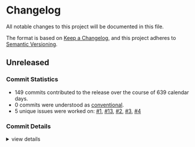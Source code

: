 # Changelog

All notable changes to this project will be documented in this file.

The format is based on [Keep a Changelog](https://keepachangelog.com/en/1.0.0/),
and this project adheres to [Semantic Versioning](https://semver.org/spec/v2.0.0.html).

## Unreleased

### Commit Statistics

<csr-read-only-do-not-edit/>

 - 149 commits contributed to the release over the course of 639 calendar days.
 - 0 commits were understood as [conventional](https://www.conventionalcommits.org).
 - 5 unique issues were worked on: [#1](https://github.com/kiibohd/kiibohd-core/issues/1), [#13](https://github.com/kiibohd/kiibohd-core/issues/13), [#2](https://github.com/kiibohd/kiibohd-core/issues/2), [#3](https://github.com/kiibohd/kiibohd-core/issues/3), [#4](https://github.com/kiibohd/kiibohd-core/issues/4)

### Commit Details

<csr-read-only-do-not-edit/>

<details><summary>view details</summary>

 * **[#1](https://github.com/kiibohd/kiibohd-core/issues/1)**
    - Keyscanning module initial merge ([`0dba8f8`](https://github.com/kiibohd/kiibohd-core/commit/0dba8f88fbd9cc42618398afb54c1b522ad37858))
 * **[#13](https://github.com/kiibohd/kiibohd-core/issues/13)**
    - Add keywords and categories to all the Cargo.toml (and fix a few typos) ([`4553cb4`](https://github.com/kiibohd/kiibohd-core/commit/4553cb456ab7df2e2874f03e385166e062787375))
 * **[#2](https://github.com/kiibohd/kiibohd-core/issues/2)**
    - Initial commit of macros. ([`cd3c6e0`](https://github.com/kiibohd/kiibohd-core/commit/cd3c6e0a228d5d6c77bc57307de427d8a4103226))
 * **[#3](https://github.com/kiibohd/kiibohd-core/issues/3)**
    - Added a few event conversions and carried out some refactoring ([`51aa09f`](https://github.com/kiibohd/kiibohd-core/commit/51aa09f0c59135d82bbc813103b11f3b5dfb0234))
 * **[#4](https://github.com/kiibohd/kiibohd-core/issues/4)**
    - Conversions for animations and led ([`2b09501`](https://github.com/kiibohd/kiibohd-core/commit/2b095013128063d9920c65fb8c74d43ceebae5cb))
 * **Uncategorized**
    - Initial CHANGELOG.md ([`59624f8`](https://github.com/kiibohd/kiibohd-core/commit/59624f8af383ae9c8bef7a63a886aefba50f92ef))
    - arbitrary_enum_discriminant now stable in nightly ([`44abac3`](https://github.com/kiibohd/kiibohd-core/commit/44abac3e850be183bfa63a9b28363713ca99d1d5))
    - cargo fmt ([`8e38526`](https://github.com/kiibohd/kiibohd-core/commit/8e385266d5c631630c95fec6fb13808e1395de0a))
    - Add KeyScanning trait ([`218896b`](https://github.com/kiibohd/kiibohd-core/commit/218896b335f0b46d7cf9d5430afb8a98feb2c4b7))
    - Fix pwm and scaling for open/short detection on is31fl3743b ([`0ec2103`](https://github.com/kiibohd/kiibohd-core/commit/0ec21033b564b8cb18051c15d36e657e12d9d843))
    - Update is31fl3743b and fix clippy warnings ([`f125eed`](https://github.com/kiibohd/kiibohd-core/commit/f125eed08a1b2d390b7b8d2fa563aeb2d5759b7e))
    - Adding basic version of the Is31fl3743b driver ([`51ee22c`](https://github.com/kiibohd/kiibohd-core/commit/51ee22c8178ed519b533c841b3617deb16d87a3e))
    - Fix clippy warning ([`51050cc`](https://github.com/kiibohd/kiibohd-core/commit/51050cc03238d2eb663fdfff8540e4518eab8471))
    - HID-IO pixel control ([`9f896c7`](https://github.com/kiibohd/kiibohd-core/commit/9f896c734188198c9037d7d2fade4f4a2fda96fc))
    - Add h0021 and h0026 to kiibohd-hid-io ([`2c23d22`](https://github.com/kiibohd/kiibohd-core/commit/2c23d224d2e2639d59c5b20e1eae49422d117e30))
    - Fix hid-io-protocol missing generic ([`f07c269`](https://github.com/kiibohd/kiibohd-core/commit/f07c269adb5ea1392bff83d3c93d1055f104486c))
    - Add better debbuing for i331fl3743b crate ([`6416b1c`](https://github.com/kiibohd/kiibohd-core/commit/6416b1cf07440184ba088a077f59a7414a7fb8eb))
    - Stabilized compiler feature ([`8cd3098`](https://github.com/kiibohd/kiibohd-core/commit/8cd309877aa02639bb7de38a1a46890ad3637d08))
    - [kiibohd-hid-io] Fix rx buffer processing ([`98fef86`](https://github.com/kiibohd/kiibohd-core/commit/98fef86895b8aa78d40d6a0ee8b74d1674511b5b))
    - usbd-hid now uses defmt instead of defmt-impl feature ([`4039041`](https://github.com/kiibohd/kiibohd-core/commit/4039041f1e79ad10fd87e3c2536da4f4b240feea))
    - [kiibohd-usb] Adding HID Lock LED support ([`ce32c30`](https://github.com/kiibohd/kiibohd-core/commit/ce32c302c003900690c645d70ea2c97e87b370ce))
    - Fix clippy lints ([`6d404e5`](https://github.com/kiibohd/kiibohd-core/commit/6d404e561abd569c609af0e03716bb79e9cdeb24))
    - Simplifying log crate ([`5a8f450`](https://github.com/kiibohd/kiibohd-core/commit/5a8f4505c68c681b773e8cf6e96a62eeaef2c4d3))
    - [kiibohd-usb] Fix remote wakeup and nkro support ([`3aa9f7e`](https://github.com/kiibohd/kiibohd-core/commit/3aa9f7e9273f1d64933f9fe2a0c8c37960cea705))
    - [kll-core] Fix update status position ([`6b0c01d`](https://github.com/kiibohd/kiibohd-core/commit/6b0c01d4b3f452375a94847ced49297d5d27530f))
    - [kiibohd-keyscanning] Add off state ignore option ([`5cd975c`](https://github.com/kiibohd/kiibohd-core/commit/5cd975c07908246fd49f8550ecceec7220e6ae0e))
    - kiibohd-usb now passes USB compliance HID Tests ([`63a6b3e`](https://github.com/kiibohd/kiibohd-core/commit/63a6b3eebcc1578aa294fc88831b4f0d675fb82f))
    - Increment versions (kll-core, kiibohd-usb) ([`0e9fbf4`](https://github.com/kiibohd/kiibohd-core/commit/0e9fbf40b9f9243f727d80c44a3cae64a4639968))
    - Adding Analog conversion support and fixing kiibohd-usb mouse support ([`4cc97e8`](https://github.com/kiibohd/kiibohd-core/commit/4cc97e8b8302f76ef006032e60ef7b3a2e613da0))
    - Fix missing defmt enable ([`0a3a5f4`](https://github.com/kiibohd/kiibohd-core/commit/0a3a5f48fc753d87ba2bcfe1bc8af845ae73fa5f))
    - Re-enable for git usage ([`fb219cc`](https://github.com/kiibohd/kiibohd-core/commit/fb219cca16bb8f08650d25a0b0291b484700817c))
    - Handling usb-device crate temp issue ([`0a05523`](https://github.com/kiibohd/kiibohd-core/commit/0a055232dd42478aaff72810889c6e0820425f5e))
    - Missing version ([`214e9cb`](https://github.com/kiibohd/kiibohd-core/commit/214e9cbb2dce64f7452af37f9e8b79993870b272))
    - Missing defmt ([`ba6846e`](https://github.com/kiibohd/kiibohd-core/commit/ba6846eda56f153b7f947a76bdddff4b1d1e1fd2))
    - Update defmt configurations ([`58c3aac`](https://github.com/kiibohd/kiibohd-core/commit/58c3aac6996ba72a24c12910e7875ecd2f6be969))
    - More clippy fixes ([`528672a`](https://github.com/kiibohd/kiibohd-core/commit/528672a0f7f255eb95cda7fd5423cfc553fa959e))
    - Increment patch ([`cc4f15f`](https://github.com/kiibohd/kiibohd-core/commit/cc4f15f18096cf75947204eab219c19f3dcaed18))
    - Add binary conversion to TriggerEvent ([`cd00256`](https://github.com/kiibohd/kiibohd-core/commit/cd0025615b4ab207426996b9541a7be78e81e0e8))
    - Update README.md ([`8075ed7`](https://github.com/kiibohd/kiibohd-core/commit/8075ed7527b687f98f1c15f3a9c84a7c24d40f77))
    - Update README.md ([`f38eab7`](https://github.com/kiibohd/kiibohd-core/commit/f38eab7ac896e237a875d1280b276559ec79c641))
    - Update README.md ([`b6915fa`](https://github.com/kiibohd/kiibohd-core/commit/b6915facad7154f5d2f80dd57143eb41fdfd5d33))
    - Update README.md ([`48be84e`](https://github.com/kiibohd/kiibohd-core/commit/48be84ed0ba9513d060e7748200b0b24d80e6798))
    - Update README.md ([`f7d1735`](https://github.com/kiibohd/kiibohd-core/commit/f7d173585b79bf551ea73812d008fe0100a21ca4))
    - Update README.md ([`b08610d`](https://github.com/kiibohd/kiibohd-core/commit/b08610d8d975776f9ad749985d8e8a7616b8559e))
    - Update README.md ([`354dc3c`](https://github.com/kiibohd/kiibohd-core/commit/354dc3ca80838e4e6b6669194216f60493cc3b51))
    - Update README.md ([`d7fe786`](https://github.com/kiibohd/kiibohd-core/commit/d7fe786cb66298bbaf0a8848963193f4216a2bd3))
    - Update README.md ([`3e1af10`](https://github.com/kiibohd/kiibohd-core/commit/3e1af107daa5b5a085403167d0cb2eb2fcf3adf6))
    - Update README.md ([`aeacfb2`](https://github.com/kiibohd/kiibohd-core/commit/aeacfb274fe2b57d410aa63c594af047edccf3f7))
    - Update README.md ([`1228efd`](https://github.com/kiibohd/kiibohd-core/commit/1228efdf73543615fbcf1ffc715e517283a767c5))
    - Update README.md ([`784d325`](https://github.com/kiibohd/kiibohd-core/commit/784d3259a3e798a5fad642189736de9f95e7dd98))
    - is31fl3743b README.md ([`ee0eefe`](https://github.com/kiibohd/kiibohd-core/commit/ee0eefe1d154d6491afdd474fa4f8e4ad53880c2))
    - Fix clippy warnings ([`acba465`](https://github.com/kiibohd/kiibohd-core/commit/acba4651a0d349b981889fe9debd202ad96f1d97))
    - Add kll-core support to kiibohd-hall-effect-keyscanning ([`d0a5c83`](https://github.com/kiibohd/kiibohd-core/commit/d0a5c8376f3b17bf3e3418e5466d095295d5137f))
    - Fix typo ([`4ba9592`](https://github.com/kiibohd/kiibohd-core/commit/4ba95923178cd5755433d3314650882e57baa5d7))
    - Adding no-std keywords ([`59254c5`](https://github.com/kiibohd/kiibohd-core/commit/59254c5018132cb379790e6e0df6dc02f75b7c0f))
    - Adding process_off_state_lookups ([`babf695`](https://github.com/kiibohd/kiibohd-core/commit/babf695a81c0f31a5445ace0cdc383caa1eea873))
    - cargo fmt ([`c37456d`](https://github.com/kiibohd/kiibohd-core/commit/c37456d7bfb1f032a0947e4aeb19ea24761e8e7a))
    - Support custom crates.io packages for usb ([`59b8e0f`](https://github.com/kiibohd/kiibohd-core/commit/59b8e0f43f10021c1758b8f44b224bd4be008e31))
    - Set versions for kiibohd-usb ([`33999e3`](https://github.com/kiibohd/kiibohd-core/commit/33999e3e2468d881d89ce4a035369bf4dacfdbd0))
    - Handle compilation error for missing match ([`f28bbb7`](https://github.com/kiibohd/kiibohd-core/commit/f28bbb71d6c41529cdde001afb955f4007e76240))
    - Updating Cargo.toml files to publish initial crates ([`e18dafb`](https://github.com/kiibohd/kiibohd-core/commit/e18dafb3802406146f6f70b522418d1139cec09c))
    - Adding README.md for kll-macros ([`603de2f`](https://github.com/kiibohd/kiibohd-core/commit/603de2f8172c09bb47ab1e038299a97bf79c4e4c))
    - Adding README.md for kll-core ([`8dfd29e`](https://github.com/kiibohd/kiibohd-core/commit/8dfd29efde09e92d4ec178f52374136d7239598d))
    - Adding README for kll-hid ([`c346a26`](https://github.com/kiibohd/kiibohd-core/commit/c346a26508814c336b7fd2970d4ce54f18ccc184))
    - Add Off-state event generated (generate_event) ([`310b013`](https://github.com/kiibohd/kiibohd-core/commit/310b013360a8a46636c756aae2d9da5b9bcad4fb))
    - Add enqueue_ functions for kiibohd-usb ([`bc989f9`](https://github.com/kiibohd/kiibohd-core/commit/bc989f9c81098047396de4c49f13034df9fd9c88))
    - Adding kll-core KeyEvent to TriggerEvent conversion ([`eb54635`](https://github.com/kiibohd/kiibohd-core/commit/eb54635c7ae2735dc9660fc08a668bb11f9bc2a6))
    - Adding state() lookup to kiibohd-keyscanning ([`0ebd4d1`](https://github.com/kiibohd/kiibohd-core/commit/0ebd4d14ef797db38d479bba41f5e2fb0c705d67))
    - u8 to u16 typo ([`b936e79`](https://github.com/kiibohd/kiibohd-core/commit/b936e796f14be4a670467d987ab687ec10ff1db9))
    - Resolve no_std compilation issues due to log ([`6f7df7c`](https://github.com/kiibohd/kiibohd-core/commit/6f7df7c1e830dec3d2138055c6c447054aba753e))
    - Convert kll-core validation test to a generic struct ([`3d06f99`](https://github.com/kiibohd/kiibohd-core/commit/3d06f990ec94655fb95b94323011197ee4d37894))
    - Initial generic kll -> kll-core validation test ([`0aa8806`](https://github.com/kiibohd/kiibohd-core/commit/0aa8806e5cfb9b811a2958c1b590a3e0d4f4bdfe))
    - Initial working kll-compiler -> kll-core flow ([`4a21b5a`](https://github.com/kiibohd/kiibohd-core/commit/4a21b5a2e5f1c2ffc9048975cc8948bc00fce663))
    - Initial HidIoEvent handler ([`8019a12`](https://github.com/kiibohd/kiibohd-core/commit/8019a12f4d953470635f58dc54697e9bdb56bb11))
    - P-Channel MOSFETs are inverted ([`4bcd578`](https://github.com/kiibohd/kiibohd-core/commit/4bcd57804bb0ecd5a4bfd0c4e6dcd95467d68e8c))
    - More error messages and handle None results as no-op ([`2afde29`](https://github.com/kiibohd/kiibohd-core/commit/2afde298400604783a843181a24f3d0fa1bd01bf))
    - Fixing clippy warning when using generated code ([`4a62796`](https://github.com/kiibohd/kiibohd-core/commit/4a627969c9d7ca56faa853b8d785eb6bb963df1a))
    - Add error detection on layer-rs lookups ([`340527a`](https://github.com/kiibohd/kiibohd-core/commit/340527ae4e97396ce0e6defae451a380bf54c985))
    - Upgrading GitHub Actions checkout to v3 ([`2658377`](https://github.com/kiibohd/kiibohd-core/commit/265837790a1843b69589f72ab646055d4adf4997))
    - Adding layout support to kllcore emitter ([`9fa3cac`](https://github.com/kiibohd/kiibohd-core/commit/9fa3cacef661d3e1688fb20f113adc38f383bfc7))
    - Initial version of generate_state_scheduling ([`80461c8`](https://github.com/kiibohd/kiibohd-core/commit/80461c861e61a08835af9b29158c96e960890725))
    - Fixing power of 2 issues with heapless::Vec ([`8cce7c2`](https://github.com/kiibohd/kiibohd-core/commit/8cce7c29199561a1051c42a9c195fa577a335ee6))
    - [kll-compiler] - Adding initial implied_state functionality ([`586fa9e`](https://github.com/kiibohd/kiibohd-core/commit/586fa9ea3a41cee17c4e819633f9cd97781c20cb))
    - Add layers() to KllGroups ([`1f15cf9`](https://github.com/kiibohd/kiibohd-core/commit/1f15cf9763ae4e1b4bedc25193f5cf1daaf6ee70))
    - Initial rust code generation for kll-core ([`ec6412a`](https://github.com/kiibohd/kiibohd-core/commit/ec6412a94667bc3c815e8c279b5b399bb024723b))
    - Initial kll-core integration ([`3a5940f`](https://github.com/kiibohd/kiibohd-core/commit/3a5940fbe1a1445daa5b336b0f3041927cc9833f))
    - Doc typo ([`112c9a6`](https://github.com/kiibohd/kiibohd-core/commit/112c9a6fc1f2a96f1dae9bba7833b2fcb412973f))
    - Initial IS31FL3743B support for atsam4 pdc ([`9674dc7`](https://github.com/kiibohd/kiibohd-core/commit/9674dc7410b51b0cc13a5a52118f3bf2e4651e7a))
    - Updating to defmt 0.3 ([`831f49e`](https://github.com/kiibohd/kiibohd-core/commit/831f49e1e4d8a3026417544604208a1b4a8243a1))
    - cargo fmt typo ([`5e6998d`](https://github.com/kiibohd/kiibohd-core/commit/5e6998def3dc0ac05f78534a5f0fc83105f9d7e4))
    - Ignoring clippy warning ([`069c776`](https://github.com/kiibohd/kiibohd-core/commit/069c776aeeb304fd749b61d0c78460fb89831676))
    - Adding temporary GitHub Action integratino for kll-compiler ([`638f25c`](https://github.com/kiibohd/kiibohd-core/commit/638f25ce6845337d1914f30e17c41c6737801873))
    - Disabling broken tests ([`d562073`](https://github.com/kiibohd/kiibohd-core/commit/d56207355564662045dbe0c284151483738b4967))
    - Fixing build and clippy warnings ([`6e6788f`](https://github.com/kiibohd/kiibohd-core/commit/6e6788fdb57ffefb630da14c79b6c015a908bf3e))
    - Renaming project to kll-compiler ([`7a66956`](https://github.com/kiibohd/kiibohd-core/commit/7a6695641ebfc5fba4b6406489a1c6c58797ba58))
    - Reduce triggers, map results to capabilities ([`03c45ef`](https://github.com/kiibohd/kiibohd-core/commit/03c45efdd01db7832cfb5cdc6aacf11fc253d952))
    - Merge all config/base/default/partial kll files ([`b5c937f`](https://github.com/kiibohd/kiibohd-core/commit/b5c937f6e197f2fe64eb4420cb18e11f91e65b80))
    - Add command line args ([`081db66`](https://github.com/kiibohd/kiibohd-core/commit/081db66334d3ffe1c48367997d0713505921ee18))
    - Add kiibohd emitter ([`8118dd1`](https://github.com/kiibohd/kiibohd-core/commit/8118dd10daa801a086b223187aeb0c219714724a))
    - Rework trigger/results ([`4e25f7e`](https://github.com/kiibohd/kiibohd-core/commit/4e25f7ec3bf2cb79f96061c6f2ab5d5aa41cfb71))
    - Chip away at unhandled AST conditions ([`be2c16f`](https://github.com/kiibohd/kiibohd-core/commit/be2c16f6357650bab4a80af634ac3fe8d2ad160c))
    - Successfully parse all examples ([`fab59e1`](https://github.com/kiibohd/kiibohd-core/commit/fab59e1d5025d075d6e0310076e4c0a3db066691))
    - Add basic rust emitters ([`b435929`](https://github.com/kiibohd/kiibohd-core/commit/b4359298691abfe12dee8e81265aad873ac191ba))
    - Refactor variables ([`82c7c85`](https://github.com/kiibohd/kiibohd-core/commit/82c7c8572d46a9a6abde361da37b1b7ab1b3b52a))
    - Add more complex examples ([`faa2f9c`](https://github.com/kiibohd/kiibohd-core/commit/faa2f9c611cdbba5d505e3c5e26cb6d5ed766138))
    - Add more tests ([`0f26079`](https://github.com/kiibohd/kiibohd-core/commit/0f2607902a1de25760353f101ebb612a9827435e))
    - Make state public ([`a671049`](https://github.com/kiibohd/kiibohd-core/commit/a671049e47901d28c7ec0e6f4aaa0e168adcfb32))
    - Split into sub files ([`bdb1e9c`](https://github.com/kiibohd/kiibohd-core/commit/bdb1e9c2e48f233d7acd7735d8ca92fcf4e27747))
    - Move everything to pest_consume ([`d6de380`](https://github.com/kiibohd/kiibohd-core/commit/d6de3805fc7125dde764c6132d53b62539bb1e70))
    - Split parsing to functions ([`397246d`](https://github.com/kiibohd/kiibohd-core/commit/397246d3bd27a5a8ac56a8eba5c6f61af0b19117))
    - Add display trait to everything ([`44d181d`](https://github.com/kiibohd/kiibohd-core/commit/44d181dde99be9347198b41c089c71dbab765516))
    - Parse the rest of the triggers and animation internals ([`3339da0`](https://github.com/kiibohd/kiibohd-core/commit/3339da07c7a54014bf4c1b1fcb340adfe8a75f5e))
    - Parse strings into sub components ([`71ca630`](https://github.com/kiibohd/kiibohd-core/commit/71ca630bb529ee48fdeaa7d7bf416e06a4a90fcf))
    - Basic kll parser ([`06ceae2`](https://github.com/kiibohd/kiibohd-core/commit/06ceae29151e7c00c96fb45bb652b0cd5a9ea57f))
    - Update README.md ([`ebe7f5f`](https://github.com/kiibohd/kiibohd-core/commit/ebe7f5faca1f75c3897e974e39d708d17850ac2d))
    - Moving top-level kiibohd-core to kiibohd-core-ffi ([`80eb182`](https://github.com/kiibohd/kiibohd-core/commit/80eb1824e2dad168ad37bd7aa48b4c874dea2c22))
    - Update README.md ([`4f75f08`](https://github.com/kiibohd/kiibohd-core/commit/4f75f088c6c772f64d2ba963e3da36e1f086db80))
    - Upating to 2021 edition ([`ea8ed92`](https://github.com/kiibohd/kiibohd-core/commit/ea8ed9259590c31456b11eba01abdd4a8138bf32))
    - Fixing multiplication overflow panic ([`985c72d`](https://github.com/kiibohd/kiibohd-core/commit/985c72dc69e8861566bc705e3ec9ee5f3e856d37))
    - cargo fmt ([`64995b8`](https://github.com/kiibohd/kiibohd-core/commit/64995b8459bf1027d8171d57e7fb9f2c75ce33f8))
    - Added missing column size constant to timing calculations ([`70e8597`](https://github.com/kiibohd/kiibohd-core/commit/70e85978a85b1bafdfb125f815ed13798b07f874))
    - Updating kiibohd-keyscanning ([`1c51025`](https://github.com/kiibohd/kiibohd-core/commit/1c51025e8568e4e00571527b87a3ea8d20c251c8))
    - Fixing cargo fmt and clippy warnings ([`edcf4db`](https://github.com/kiibohd/kiibohd-core/commit/edcf4db1f62129b6f48a477e08883eb24ec4c057))
    - Small fixes ([`1ac32f2`](https://github.com/kiibohd/kiibohd-core/commit/1ac32f20649e8f6ded05af03606ff4a0793c3a9c))
    - Refactored kiibohd-keyscanning module ([`999bf4d`](https://github.com/kiibohd/kiibohd-core/commit/999bf4d7d14cee85ca1351df67cfef805f23bda2))
    - Initial skeleton of kll-core implementation ([`025dcea`](https://github.com/kiibohd/kiibohd-core/commit/025dceaa4c3e311de4ab34679b1f7fa0a2a1f84e))
    - Updating to new usbd-hid new_ep_in_with_settings() api ([`7f1fd76`](https://github.com/kiibohd/kiibohd-core/commit/7f1fd762c19964fe50835cb462220d0ad3098039))
    - Adding defmt support to kiibohd-usb ([`d941980`](https://github.com/kiibohd/kiibohd-core/commit/d941980ff0ab56009ec794c2783ebc186882369c))
    - Fixing clippy warnings ([`8c29227`](https://github.com/kiibohd/kiibohd-core/commit/8c2922788e68b9def3ea7174a41f962927f06191))
    - Enabling defmt support in hid-io-protocol ([`022cb11`](https://github.com/kiibohd/kiibohd-core/commit/022cb1157deebfb037fac0118ddba6063e52e482))
    - Fixing cargo fmt typo ([`0f8f032`](https://github.com/kiibohd/kiibohd-core/commit/0f8f032216a3c4294a920b092114ed56b6cde764))
    - Adding basic kiibohd-hall-effect-keyscanning crate ([`78607a0`](https://github.com/kiibohd/kiibohd-core/commit/78607a0b7e3c5f1d2f915eb18f47d77ca207fa93))
    - Cleanup cargo fmt ([`764b0ae`](https://github.com/kiibohd/kiibohd-core/commit/764b0ae9b37c08d3201e64096719e8529387ef0d))
    - Typo ([`ea653aa`](https://github.com/kiibohd/kiibohd-core/commit/ea653aa561099a2638336ca53288ea5f26e9aeef))
    - Splitting hid-io into rust and ffi versions ([`5746c10`](https://github.com/kiibohd/kiibohd-core/commit/5746c1015242c5cf21d603da1f7220bcb06c64a0))
    - Fixing typo in DWT ([`a6c1488`](https://github.com/kiibohd/kiibohd-core/commit/a6c148871d2565c1108a1500314a3763d2b5f206))
    - Upgrading to heapless 0.7 ([`167a127`](https://github.com/kiibohd/kiibohd-core/commit/167a127642ef371d6d9d9a644a3f63816a408f14))
    - Add missing README.md for kiibohd-usb ([`75c89e5`](https://github.com/kiibohd/kiibohd-core/commit/75c89e5151fc067ad127d27bce537d524935f497))
    - Updates to kiibohd-log and kiibohd-usb ([`231fccb`](https://github.com/kiibohd/kiibohd-core/commit/231fccb8df2732bdfab30ed92faa956ec1ecfe17))
    - Small touch-ups to kiibohd-log and kiibohd-usb ([`7faf2b9`](https://github.com/kiibohd/kiibohd-core/commit/7faf2b9cb92c292c4dfd656e7346aa040507159d))
    - Adding initial kiibohd-log and kiibohd-usb ([`547cd8e`](https://github.com/kiibohd/kiibohd-core/commit/547cd8e15da8d664c68f2af899b0bbacb5037eb1))
    - Updating license to MIT+Apache 2.0 ([`1497fd7`](https://github.com/kiibohd/kiibohd-core/commit/1497fd7d369e16f6f4cc7590e903661c5bc47026))
    - Updating to use two separate analysis modes ([`a72fc64`](https://github.com/kiibohd/kiibohd-core/commit/a72fc64b56cd7547e0ccbd994e92f40c550447d6))
    - Adding two run modes: Calibration and Normal ([`a2e1478`](https://github.com/kiibohd/kiibohd-core/commit/a2e1478d475afd982ad92428850c82e4e9d7d6f8))
    - Adding missing DeviceVersion field ([`86747b4`](https://github.com/kiibohd/kiibohd-core/commit/86747b4d242a8cec51217516eb1b8d65bc8befc3))
    - Adding missing file ([`325c7e1`](https://github.com/kiibohd/kiibohd-core/commit/325c7e10f045e3bb30ca3b8b8251e6ea6e1cfceb))
    - Finished adding basic kiibohd-hall-effect unit tests ([`ffe1cc2`](https://github.com/kiibohd/kiibohd-core/commit/ffe1cc230e259c1e7f8b240985395a6d72076cda))
    - Moving hid-io-kiibohd and initial version of kiibohd-hall-effect ([`d1a109a`](https://github.com/kiibohd/kiibohd-core/commit/d1a109afca0a84cf6943b3234db917c1862ba571))
    - Initial commit ([`52ad09e`](https://github.com/kiibohd/kiibohd-core/commit/52ad09e601b3f6c9207ba1bef1a65eb8176b7886))
</details>

